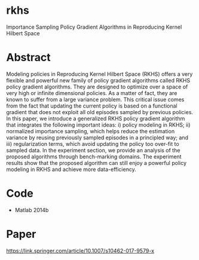 # rkhs
Importance Sampling Policy Gradient Algorithms in Reproducing Kernel Hilbert Space

# Abstract
Modeling policies in Reproducing Kernel Hilbert Space (RKHS) offers a very flexible and powerful new family of policy gradient algorithms called RKHS policy gradient algorithms. They are designed to optimize over a space of very high or infinite dimensional policies. As a matter of fact, they are known to suffer from a large variance problem. This critical issue comes from the fact that updating the current policy is based on a functional gradient that does not exploit all old episodes sampled by previous policies. In this paper, we introduce a generalized RKHS policy gradient algorithm that integrates the following important ideas: i) policy modeling in RKHS; ii) normalized importance sampling, which helps reduce the estimation variance by reusing previously sampled episodes in a principled way; and iii) regularization terms, which avoid updating the policy too over-fit to sampled data. In the experiment section, we provide an analysis of the proposed algorithms through bench-marking domains. The experiment results show that the proposed algorithm can still enjoy a powerful policy modeling in RKHS and achieve more data-efficiency.

# Code
 + Matlab 2014b

# Paper
https://link.springer.com/article/10.1007/s10462-017-9579-x
